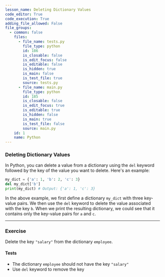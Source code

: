 ```yaml
---
lesson_name: Deleting Dictionary Values
code_editor: True
code_execution: True
adding_file_allowed: False
file_groups:
  - common: false
    files:
      - file_name: tests.py
        file_type: python
        id: 186
        is_closable: false
        is_edit_focus: false
        is_editable: false
        is_hidden: true
        is_main: false
        is_test_file: true
        source: tests.py
      - file_name: main.py
        file_type: python
        id: 185
        is_closable: false
        is_edit_focus: true
        is_editable: true
        is_hidden: false
        is_main: true
        is_test_file: false
        source: main.py
    id: 1
    name: Python
---
```


### Deleting Dictionary Values

In Python, you can delete a value from a dictionary using the `del` keyword followed by the key of the value you want to delete. Here's an example:

```python
my_dict = {'a': 1, 'b': 2, 'c': 3}
del my_dict['b']
print(my_dict) # Output: {'a': 1, 'c': 3}
```

In the above example, we first define a dictionary `my_dict` with three key-value pairs. We then use the `del` keyword to delete the value associated with the key `b`. When we print the resulting dictionary, we could see that it contains only the key-value pairs for `a` and `c`.

---

### Exercise

Delete the key `"salary"` from the dictionary `employee`.

#### Tests

<ul>
<li id="test-1">The dictionary <code>employee</code> should not have the key <code>"salary"</code></li>
<li id="test-2">Use <code>del</code> keyword to remove the key</li>
</ul>
